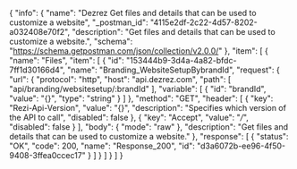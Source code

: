 {
  "info": {
    "name": "Dezrez Get files and details that can be used to customize a website",
    "_postman_id": "4115e2df-2c22-4d57-8202-a032408e70f2",
    "description": "Get files and details that can be used to customize a website.",
    "schema": "https://schema.getpostman.com/json/collection/v2.0.0/"
  },
  "item": [
    {
      "name": "Files",
      "item": [
        {
          "id": "153444b9-3d4a-4a82-bfdc-7ff1d30166d4",
          "name": "Branding_WebsiteSetupBybrandId",
          "request": {
            "url": {
              "protocol": "http",
              "host": "api.dezrez.com",
              "path": [
                "api/branding/websitesetup/:brandId"
              ],
              "variable": [
                {
                  "id": "brandId",
                  "value": "{}",
                  "type": "string"
                }
              ]
            },
            "method": "GET",
            "header": [
              {
                "key": "Rezi-Api-Version",
                "value": "{}",
                "description": "Specifies which version of the API to call",
                "disabled": false
              },
              {
                "key": "Accept",
                "value": "*/*",
                "disabled": false
              }
            ],
            "body": {
              "mode": "raw"
            },
            "description": "Get files and details that can be used to customize a website."
          },
          "response": [
            {
              "status": "OK",
              "code": 200,
              "name": "Response_200",
              "id": "d3a6072b-ee96-4f50-9408-3ffea0ccec17"
            }
          ]
        }
      ]
    }
  ]
}